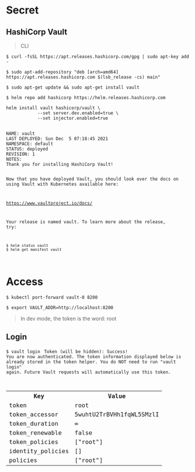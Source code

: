 # Secret

## HashiCorp Vault
> CLI

```
$ curl -fsSL https://apt.releases.hashicorp.com/gpg | sudo apt-key add -

$ sudo apt-add-repository "deb [arch=amd64] https://apt.releases.hashicorp.com $(lsb_release -cs) main"

$ sudo apt-get update && sudo apt-get install vault
```

```
$ helm repo add hashicorp https://helm.releases.hashicorp.com

helm install vault hashicorp/vault \
            --set server.dev.enabled=true \
            --set injector.enabled=true
```

<code>
NAME: vault
LAST DEPLOYED: Sun Dec  5 07:18:45 2021
NAMESPACE: default
STATUS: deployed
REVISION: 1
NOTES:
Thank you for installing HashiCorp Vault!

Now that you have deployed Vault, you should look over the docs on using
Vault with Kubernetes available here:

https://www.vaultproject.io/docs/


Your release is named vault. To learn more about the release, try:

```
$ helm status vault
$ helm get manifest vault
```
</code>

# Access
```$ kubectl port-forward vault-0 8200```

```$ export VAULT_ADDR=http://localhost:8200```

> In dev mode, the token is the word: root

## Login
```$ vault login```
<code>
Token (will be hidden):
Success! You are now authenticated. The token information displayed below
is already stored in the token helper. You do NOT need to run "vault login"
again. Future Vault requests will automatically use this token.

<table>
  <tr><th>Key</th><th>Value</th></tr>
  <tr><td>token</td><td>root</td></tr>
  <tr><td>token_accessor</td><td>5wuhtU2TrBVHh1fqWL5SMzlI</td></tr>
  <tr><td>token_duration</td><td>∞</td></tr>
  <tr><td>token_renewable</td><td>false</td></tr>
  <tr><td>token_policies</td><td>["root"]</td></tr>
  <tr><td>identity_policies</td><td>[]</td></tr>
  <tr><td>policies</td><td>["root"]</td></tr>
</table>

</code>      
       